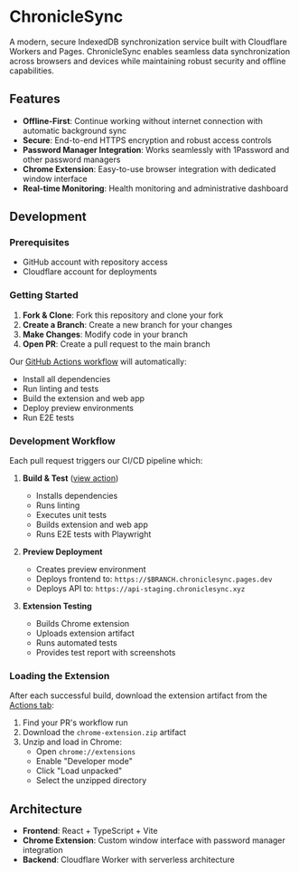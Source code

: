 # ChronicleSync

A modern, secure IndexedDB synchronization service built with Cloudflare Workers and Pages. ChronicleSync enables seamless data synchronization across browsers and devices while maintaining robust security and offline capabilities.

## Features

- **Offline-First**: Continue working without internet connection with automatic background sync
- **Secure**: End-to-end HTTPS encryption and robust access controls
- **Password Manager Integration**: Works seamlessly with 1Password and other password managers
- **Chrome Extension**: Easy-to-use browser integration with dedicated window interface
- **Real-time Monitoring**: Health monitoring and administrative dashboard

## Development

### Prerequisites
- GitHub account with repository access
- Cloudflare account for deployments

### Getting Started

1. **Fork & Clone**: Fork this repository and clone your fork
2. **Create a Branch**: Create a new branch for your changes
3. **Make Changes**: Modify code in your branch
4. **Open PR**: Create a pull request to the main branch

Our [GitHub Actions workflow](.github/workflows/ci-cd.yml) will automatically:
- Install all dependencies
- Run linting and tests
- Build the extension and web app
- Deploy preview environments
- Run E2E tests

### Development Workflow

Each pull request triggers our CI/CD pipeline which:

1. **Build & Test** ([view action](../../actions/workflows/ci-cd.yml))
   - Installs dependencies
   - Runs linting
   - Executes unit tests
   - Builds extension and web app
   - Runs E2E tests with Playwright

2. **Preview Deployment**
   - Creates preview environment
   - Deploys frontend to: `https://$BRANCH.chroniclesync.pages.dev`
   - Deploys API to: `https://api-staging.chroniclesync.xyz`

3. **Extension Testing**
   - Builds Chrome extension
   - Uploads extension artifact
   - Runs automated tests
   - Provides test report with screenshots

### Loading the Extension

After each successful build, download the extension artifact from the [Actions tab](../../actions):
1. Find your PR's workflow run
2. Download the `chrome-extension.zip` artifact
3. Unzip and load in Chrome:
   - Open `chrome://extensions`
   - Enable "Developer mode"
   - Click "Load unpacked"
   - Select the unzipped directory

## Architecture

- **Frontend**: React + TypeScript + Vite
- **Chrome Extension**: Custom window interface with password manager integration
- **Backend**: Cloudflare Worker with serverless architecture
